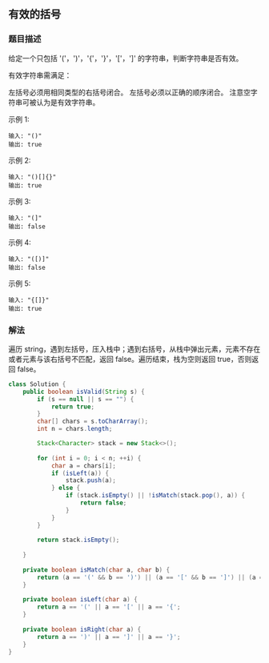 ## 有效的括号
### 题目描述

给定一个只包括 '('，')'，'{'，'}'，'['，']' 的字符串，判断字符串是否有效。

有效字符串需满足：

左括号必须用相同类型的右括号闭合。
左括号必须以正确的顺序闭合。
注意空字符串可被认为是有效字符串。

示例 1:
```
输入: "()"
输出: true
```

示例 2:
```
输入: "()[]{}"
输出: true
```

示例 3:
```
输入: "(]"
输出: false
```

示例 4:
```
输入: "([)]"
输出: false
```

示例 5:
```
输入: "{[]}"
输出: true
```

### 解法
遍历 string，遇到左括号，压入栈中；遇到右括号，从栈中弹出元素，元素不存在或者元素与该右括号不匹配，返回 false。遍历结束，栈为空则返回 true，否则返回 false。

```java
class Solution {
    public boolean isValid(String s) {
        if (s == null || s == "") {
            return true;
        }
        char[] chars = s.toCharArray();
        int n = chars.length;

        Stack<Character> stack = new Stack<>();
        
        for (int i = 0; i < n; ++i) {
            char a = chars[i];
            if (isLeft(a)) {
                stack.push(a);
            } else {
                if (stack.isEmpty() || !isMatch(stack.pop(), a)) {
                    return false;
                }
            }
        }
        
        return stack.isEmpty();
                
    }
    
    private boolean isMatch(char a, char b) {
        return (a == '(' && b == ')') || (a == '[' && b == ']') || (a == '{' && b == '}');
    }
    
    private boolean isLeft(char a) {
        return a == '(' || a == '[' || a == '{';
    }
    
    private boolean isRight(char a) {
        return a == ')' || a == ']' || a == '}';
    }
}
```
